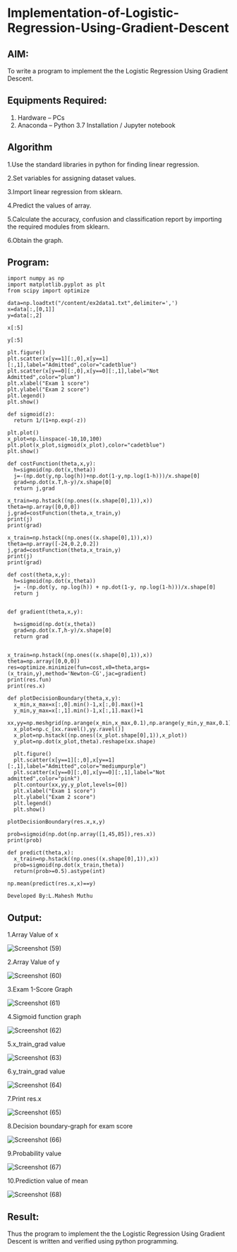 # Implementation-of-Logistic-Regression-Using-Gradient-Descent

## AIM:
To write a program to implement the the Logistic Regression Using Gradient Descent.

## Equipments Required:
1. Hardware – PCs
2. Anaconda – Python 3.7 Installation / Jupyter notebook

## Algorithm


1.Use the standard libraries in python for finding linear regression.


2.Set variables for assigning dataset values.


3.Import linear regression from sklearn.


4.Predict the values of array.


5.Calculate the accuracy, confusion and classification report by importing the required modules from sklearn.


6.Obtain the graph. 

## Program:
```
import numpy as np
import matplotlib.pyplot as plt
from scipy import optimize

data=np.loadtxt("/content/ex2data1.txt",delimiter=',')
x=data[:,[0,1]]
y=data[:,2]

x[:5]

y[:5]

plt.figure()
plt.scatter(x[y==1][:,0],x[y==1][:,1],label="Admitted",color="cadetblue")
plt.scatter(x[y==0][:,0],x[y==0][:,1],label="Not Admitted",color="plum")
plt.xlabel("Exam 1 score")
plt.ylabel("Exam 2 score")
plt.legend()
plt.show()

def sigmoid(z):
  return 1/(1+np.exp(-z))

plt.plot()
x_plot=np.linspace(-10,10,100)
plt.plot(x_plot,sigmoid(x_plot),color="cadetblue")
plt.show()

def costFunction(theta,x,y):
  h=sigmoid(np.dot(x,theta))
  j=-(np.dot(y,np.log(h))+np.dot(1-y,np.log(1-h)))/x.shape[0]
  grad=np.dot(x.T,h-y)/x.shape[0]
  return j,grad

x_train=np.hstack((np.ones((x.shape[0],1)),x))
theta=np.array([0,0,0])
j,grad=costFunction(theta,x_train,y)
print(j)
print(grad)

x_train=np.hstack((np.ones((x.shape[0],1)),x))
theta=np.array([-24,0.2,0.2])
j,grad=costFunction(theta,x_train,y)
print(j)
print(grad)

def cost(theta,x,y):
  h=sigmoid(np.dot(x,theta))
  j= -(np.dot(y, np.log(h)) + np.dot(1-y, np.log(1-h)))/x.shape[0]
  return j


def gradient(theta,x,y):

  h=sigmoid(np.dot(x,theta))
  grad=np.dot(x.T,h-y)/x.shape[0]
  return grad


x_train=np.hstack((np.ones((x.shape[0],1)),x))
theta=np.array([0,0,0])
res=optimize.minimize(fun=cost,x0=theta,args=(x_train,y),method='Newton-CG',jac=gradient)
print(res.fun)
print(res.x)

def plotDecisionBoundary(theta,x,y):
  x_min,x_max=x[:,0].min()-1,x[:,0].max()+1
  y_min,y_max=x[:,1].min()-1,x[:,1].max()+1
  xx,yy=np.meshgrid(np.arange(x_min,x_max,0.1),np.arange(y_min,y_max,0.1))
  x_plot=np.c_[xx.ravel(),yy.ravel()]
  x_plot=np.hstack((np.ones((x_plot.shape[0],1)),x_plot))
  y_plot=np.dot(x_plot,theta).reshape(xx.shape)

  plt.figure()
  plt.scatter(x[y==1][:,0],x[y==1][:,1],label="Admitted",color="mediumpurple")
  plt.scatter(x[y==0][:,0],x[y==0][:,1],label="Not admitted",color="pink")
  plt.contour(xx,yy,y_plot,levels=[0])
  plt.xlabel("Exam 1 score")
  plt.ylabel("Exam 2 score")
  plt.legend()
  plt.show()

plotDecisionBoundary(res.x,x,y)

prob=sigmoid(np.dot(np.array([1,45,85]),res.x))
print(prob)

def predict(theta,x):
  x_train=np.hstack((np.ones((x.shape[0],1)),x))
  prob=sigmoid(np.dot(x_train,theta))
  return(prob>=0.5).astype(int)

np.mean(predict(res.x,x)==y)

Developed By:L.Mahesh Muthu

```

## Output:




 1.Array Value of x



 
![Screenshot (59)](https://github.com/MaheshMuthuL/-Implementation-of-Logistic-Regression-Using-Gradient-Descent/assets/135570619/914d94f2-effb-4172-bf91-d3881be0129c)





 2.Array Value of y





 
![Screenshot (60)](https://github.com/MaheshMuthuL/-Implementation-of-Logistic-Regression-Using-Gradient-Descent/assets/135570619/4c3a74a6-05e4-4c29-82bf-b3f5fd515c01)





 3.Exam 1-Score Graph





 
![Screenshot (61)](https://github.com/MaheshMuthuL/-Implementation-of-Logistic-Regression-Using-Gradient-Descent/assets/135570619/0d784217-b371-43c9-8359-05956190c002)








 4.Sigmoid function graph




 
![Screenshot (62)](https://github.com/MaheshMuthuL/-Implementation-of-Logistic-Regression-Using-Gradient-Descent/assets/135570619/dcf2473b-962f-44fb-bf1c-4541230186de)






 5.x_train_grad value





 
![Screenshot (63)](https://github.com/MaheshMuthuL/-Implementation-of-Logistic-Regression-Using-Gradient-Descent/assets/135570619/a72cadd7-50ca-4355-8dcd-85d74038fa49)







 6.y_train_grad value






 
![Screenshot (64)](https://github.com/MaheshMuthuL/-Implementation-of-Logistic-Regression-Using-Gradient-Descent/assets/135570619/86158786-18da-4d81-8b8e-12f859b7a116)







7.Print res.x




![Screenshot (65)](https://github.com/MaheshMuthuL/-Implementation-of-Logistic-Regression-Using-Gradient-Descent/assets/135570619/00f12e94-2fd7-49e2-bfb7-d121521f4c3e)




8.Decision boundary-graph for exam score





![Screenshot (66)](https://github.com/MaheshMuthuL/-Implementation-of-Logistic-Regression-Using-Gradient-Descent/assets/135570619/c5b2fe28-701b-44fc-a953-f1fa5e6723c5)





9.Probability value






![Screenshot (67)](https://github.com/MaheshMuthuL/-Implementation-of-Logistic-Regression-Using-Gradient-Descent/assets/135570619/dd605d25-c387-4606-990f-88968dba59b7)






10.Prediction value of mean







![Screenshot (68)](https://github.com/MaheshMuthuL/-Implementation-of-Logistic-Regression-Using-Gradient-Descent/assets/135570619/c78afc2e-f098-4e59-b95a-8dd0a776a3bc)



## Result:
Thus the program to implement the the Logistic Regression Using Gradient Descent is written and verified using python programming.

